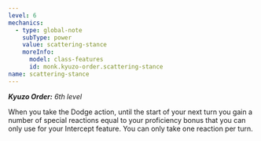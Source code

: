 ```yaml
---
level: 6
mechanics:
  - type: global-note
    subType: power
    value: scattering-stance
    moreInfo:
      model: class-features
      id: monk.kyuzo-order.scattering-stance
name: scattering-stance
---
```

_**Kyuzo Order:** 6th level_
When you take the Dodge action, until the start of your next turn you gain a number of special reactions equal to your proficiency bonus that you can only use for your Intercept feature. You can only take one reaction per turn.